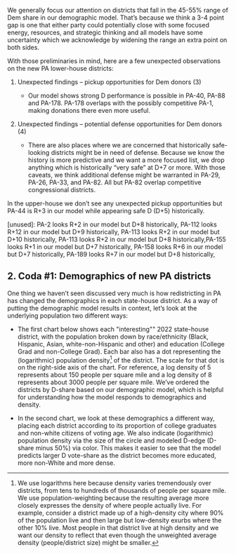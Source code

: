 We generally focus our attention on districts that fall in the 45-55% range of Dem share
in our demographic model. That’s because we think a 3-4 point gap is one
that either party could potentially close with some focused energy,
resources, and strategic thinking and all models have some uncertainty which we acknowledge
by widening the range an extra point on both sides.

With those preliminaries in mind,
here are a few unexpected observations on the new PA lower-house districts:

1. Unexpected findings – pickup opportunities for Dem donors (3)

    - Our model shows strong D performance is possible in PA-40, PA-88 and PA-178. PA-178 overlaps
    with the possibly competitive PA-1, making donations there even more useful.

2. Unexpected findings – potential defense opportunities for Dem donors (4)

   - There are also places where we are concerned that historically safe-looking districts might be in need of
   defense. Because we know the history is more predictive and we want a more focused list, we drop anything which
   is historically “very safe” at D+7 or more. With those caveats, we think additional defense might be warranted
   in PA-29, PA-26, PA-33, and PA-82. All but PA-82 overlap competitive congressional districts.


In the upper-house we don’t see any unexpected pickup opportunities but
PA-44 is R+3 in our model while appearing safe D (D+5) historically.

[unused]: PA-2 looks R+2 in our model but D+8 historically, PA-112 looks R+12 in our model but D+9 historically, PA-113 looks R+2 in our model but D+10 historically, PA-113 looks R+2 in our model but D+8 historically,PA-155 looks R+1 in our model but D+7 historically, PA-158 looks R+6 in our model but D+7 historically, PA-189 looks R+7 in our model but D+8 historically,

## 2. Coda #1: Demographics of new PA districts
One thing we haven’t seen discussed very much is how redistricting in PA
has changed the demographics in each state-house district.
As a way of putting the
demographic model results in context, let’s look at the underlying
population two different ways:

- The first chart below shows each "interesting"" 2022 state-house district,
with the population broken down by race/ethnicity (Black, Hispanic, Asian,
white-non-Hispanic and other) and education (College Grad and non-College Grad).
Each bar also has a dot representing the (logarithmic) population density[^popDens]
of the district.
The scale for that dot is on the right-side axis of the chart.
For reference, a log density of 5 represents about 150 people per square mile and a
log density of 8 represents about 3000 people per square mile.
We’ve ordered the districts by D-share based on our demographic model,
which is helpful for understanding how the model responds to demographics and density.

- In the second chart, we look at these demographics a different way,
placing each district according to its proportion of college graduates
and non-white citizens of voting age. We also indicate (logarithmic)
population density via the size of the circle and modeled D-edge (D-share minus 50%)
via color. This makes it easier to see that the model predicts larger D vote-share
as the district becomes more educated, more non-White and more dense.

[^popDens]: We use logarithms here because
density varies tremendously over districts, from tens to hundreds of thousands of people per square mile.
We use population-weighting because the resulting average more closely expresses
the density of where people actually live.  For example, consider a district made up of a high-density
city where 90% of the population live and then large but low-density exurbs where the other 10% live.
Most people in that district live at high density and we want our density to reflect that even though
the unweighted average density (people/district size) might be smaller.
